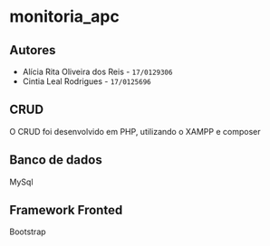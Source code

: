 # monitoria_apc

## Autores

- Alícia Rita Oliveira dos Reis - `17/0129306`
- Cintia Leal Rodrigues - `17/0125696`

## CRUD

  O CRUD foi desenvolvido em PHP, utilizando o XAMPP e composer 

## Banco de dados

  MySql

## Framework Fronted
  Bootstrap
